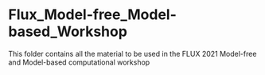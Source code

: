 # Flux_Model-free_Model-based_Workshop
This folder contains all the material to be used in the FLUX 2021 Model-free and Model-based computational workshop
